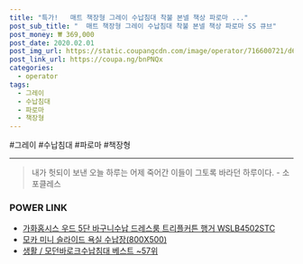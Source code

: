 ```yaml
--- 
title: "특가!   매트 책장형 그레이 수납침대 착불 본넬 책상 파로마 ..." 
post_sub_title: "  매트 책장형 그레이 수납침대 착불 본넬 책상 파로마 SS 큐브" 
post_money: ₩ 369,000 
post_date: 2020.02.01 
post_img_url: https://static.coupangcdn.com/image/operator/716600721/d6f6a8ea-bbe0-18c0-d315-5d206fe61210.jpg 
post_link_url: https://coupa.ng/bnPNQx 
categories: 
  - operator 
tags: 
  - 그레이 
  - 수납침대 
  - 파로마 
  - 책장형 
--- 
```

  #그레이 #수납침대 #파로마 #책장형 
<hr> 

> 내가 헛되이 보낸 오늘 하루는 어제 죽어간 이들이 그토록 바라던 하루이다. - 소포클레스 


### POWER LINK

* <a href="https://blog.naver.com/santokki14/221784966249" target="_blank">가화홈시스 우드 5단 바구니수납 드레스룸 트리플커튼 행거 WSLB4502STC</a>
* <a href="https://blog.naver.com/santokki14/221784315581" target="_blank">모카 미니 슬라이드 욕실 수납장(800X500)</a>
* <a href="https://blog.naver.com/santokki14/221784610566" target="_blank">생활 / 모던바로크수납침대 베스트 ~57위</a>
